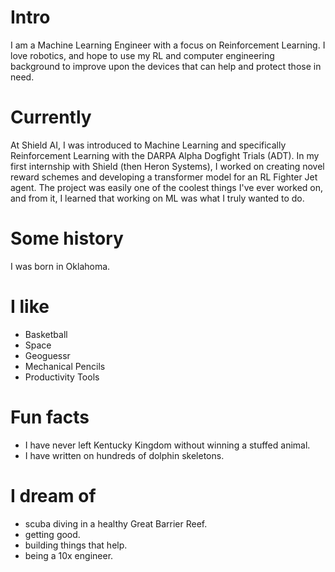 # Intro

I am a Machine Learning Engineer with a focus on Reinforcement Learning. I love robotics, and hope to use my RL and
computer engineering background to improve upon the devices that can help and protect those in need.

# Currently

At Shield AI, I was introduced to Machine Learning and specifically Reinforcement Learning with the DARPA Alpha Dogfight
Trials (ADT). In my first internship with Shield (then Heron Systems), I worked on creating novel reward schemes and
developing a transformer model for an RL Fighter Jet agent. The project was easily one of the coolest things I've ever
worked on, and from it, I learned that working on ML was what I truly wanted to do.

<!-- At Arthena, I have learned how to build teams, manage people, shape culture, develop relationships with customers, sell enterprise products, and build on-line predictive models with technologies like [Dask](https://dask.org/), [Dagster](https://dagster.io/), [TensorFlow](https://www.tensorflow.org/), and [spaCy](https://spacy.io/). I primarily work as a data engineer but have broad experience across Arthena’s stack. -->

# Some history

I was born in Oklahoma.

# I like

- Basketball
- Space
- Geoguessr
- Mechanical Pencils
- Productivity Tools

# Fun facts

- I have never left Kentucky Kingdom without winning a stuffed animal.
- I have written on hundreds of dolphin skeletons.

# I dream of

- scuba diving in a healthy Great Barrier Reef.
- getting good.
- building things that help.
- being a 10x engineer.
